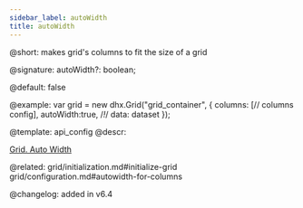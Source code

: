 ```yaml
---
sidebar_label: autoWidth
title: autoWidth
---          
```


@short: makes grid's columns to fit the size of a grid

@signature: autoWidth?: boolean;

@default: false

@example: 
var grid = new dhx.Grid("grid_container", {
    columns: [// columns config],
    autoWidth:true, /*!*/
    data: dataset
});


@template:	api_config
@descr: 

[Grid. Auto Width](https://snippet.dhtmlx.com/4as4y3l4)

@related: grid/initialization.md#initialize-grid
grid/configuration.md#autowidth-for-columns

@changelog: added in v6.4

